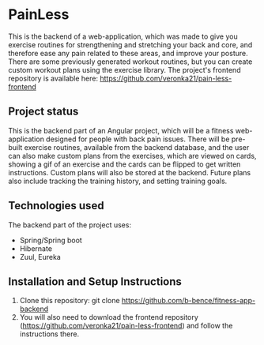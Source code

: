 # PainLess

This is the backend of a web-application, which was made to give you exercise routines for strengthening and stretching your back and core, and therefore ease any pain related to these areas, and improve your posture. There are some previously generated workout routines, but you can create custom workout plans using the exercise library. 
The project's frontend repository is available here: https://github.com/veronka21/pain-less-frontend

## Project status

This is the backend part of an Angular project, which will be a fitness web-application designed for people with back pain issues. There will be pre-built exercise routines, available from the backend database, and the user can also make custom plans from the exercises, which are viewed on cards, showing a gif of an exercise and the cards can be flipped to get written instructions. Custom plans will also be stored at the backend.
Future plans also include tracking the training history, and setting training goals.

## Technologies used
The backend part of the project uses:
- Spring/Spring boot
- Hibernate
- Zuul, Eureka

## Installation and Setup Instructions

1. Clone this repository: git clone https://github.com/b-bence/fitness-app-backend
2. You will also need to download the frontend repository (https://github.com/veronka21/pain-less-frontend) and follow the instructions there.

